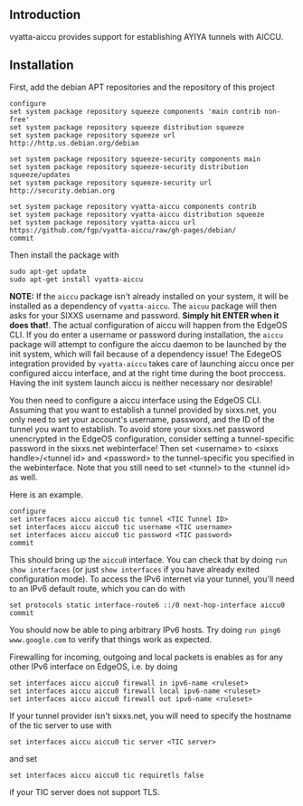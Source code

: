 Introduction
------------

vyatta-aiccu provides support for establishing AYIYA tunnels with AICCU.

Installation
------------

First, add the debian APT repositories and the repository of this project

```
configure
set system package repository squeeze components 'main contrib non-free'
set system package repository squeeze distribution squeeze
set system package repository squeeze url http://http.us.debian.org/debian

set system package repository squeeze-security components main
set system package repository squeeze-security distribution squeeze/updates
set system package repository squeeze-security url http://security.debian.org

set system package repository vyatta-aiccu components contrib
set system package repository vyatta-aiccu distribution squeeze
set system package repository vyatta-aiccu url https://github.com/fgp/vyatta-aiccu/raw/gh-pages/debian/
commit
```

Then install the package with
```
sudo apt-get update
sudo apt-get install vyatta-aiccu
```
**NOTE:** If the `aiccu` package isn't already installed on your system, it will be installed as a dependency of `vyatta-aiccu`. The `aicuu` package will then asks for your SIXXS username and password. **Simply hit ENTER when it does that!**. The actual configuration of aiccu will happen from the EdgeOS CLI. If you do enter a username or password during installation, the `aiccu` package will attempt to configure the aiccu daemon to be launched by the init system, which will fail because of a dependency issue! The EdegeOS integration provided by `vyatta-aiccu` takes care of launching aiccu once per configured aiccu interface, and at the right time during the boot proccess. Having the init system launch aiccu is neither necessary nor desirable!

You then need to configure a aiccu interface using the EdgeOS CLI. Assuming that you want to establish a tunnel provided by sixxs.net, you only need to set your account's username, password, and the ID of the tunnel you want to establish. To avoid store your sixxs.net password unencrypted in the EdgeOS configuration, consider setting a tunnel-specific password in the sixxs.net webinterface! Then set &lt;username&gt; to &lt;sixxs handle&gt;/&lt;tunnel id&gt; and &lt;password&gt; to the tunnel-specific you specified in the webinterface. Note that you still need to set &lt;tunnel> to the &lt;tunnel id&gt; as well.
    
Here is an example.
```
configure
set interfaces aiccu aiccu0 tic tunnel <TIC Tunnel ID>
set interfaces aiccu aiccu0 tic username <TIC username>
set interfaces aiccu aiccu0 tic password <TIC password>
commit
```
This should bring up the `aiccu0` interface. You can check that by doing `run show interfaces` (or just `show interfaces` if you have already exited configuration mode). To access the IPv6 internet via your tunnel, you'll need to an IPv6 default route, which you can do with

```
set protocols static interface-route6 ::/0 next-hop-interface aiccu0
commit
```

You should now be able to ping arbitrary IPv6 hosts. Try doing `run ping6 www.google.com` to verify that things work as expected.

Firewalling for incoming, outgoing and local packets is enables as for any other IPv6 interface on EdgeOS, i.e. by doing
```
set interfaces aiccu aiccu0 firewall in ipv6-name <ruleset>
set interfaces aiccu aiccu0 firewall local ipv6-name <ruleset>
set interfaces aiccu aiccu0 firewall out ipv6-name <ruleset>
```

If your tunnel provider isn't sixxs.net, you will need to specify the hostname of the tic server to use with
```
set interfaces aiccu aiccu0 tic server <TIC server>
```
and set
```
set interfaces aiccu aiccu0 tic requiretls false
```
if your TIC server does not support TLS.

